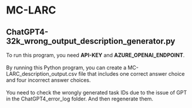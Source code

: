 # MC-LARC

## ChatGPT4-32k_wrong_output_description_generator.py

To run this program, you need **API-KEY** and **AZURE_OPENAI_ENDPOINT**.
</br></br>
By running this Python program, you can create a MC-LARC_description_output.csv file that includes one correct answer choice and four incorrect answer choices.
</br></br>
You need to check the wrongly generated task IDs due to the issue of GPT in the ChatGPT4_error_log folder. And then regenerate them.